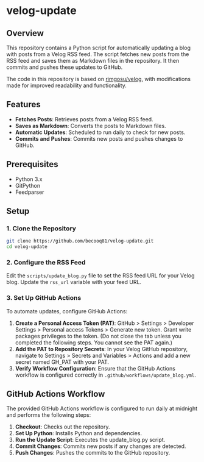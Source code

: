 # velog-update


## Overview

This repository contains a Python script for automatically updating a blog with posts from a Velog RSS feed. The script fetches new posts from the RSS feed and saves them as Markdown files in the repository. It then commits and pushes these updates to GitHub.

The code in this repository is based on [rimgosu/velog](https://github.com/rimgosu/velog), with modifications made for improved readability and functionality.

## Features

- **Fetches Posts**: Retrieves posts from a Velog RSS feed.
- **Saves as Markdown**: Converts the posts to Markdown files.
- **Automatic Updates**: Scheduled to run daily to check for new posts.
- **Commits and Pushes**: Commits new posts and pushes changes to GitHub.

## Prerequisites

- Python 3.x
- GitPython
- Feedparser

## Setup

### 1. Clone the Repository

```bash
git clone https://github.com/becooq81/velog-update.git
cd velog-update
```

### 2. Configure the RSS Feed
Edit the `scripts/update_blog.py` file to set the RSS feed URL for your Velog blog. Update the `rss_url` variable with your feed URL.

### 3. Set Up GitHub Actions

To automate updates, configure GitHub Actions:

1. **Create a Personal Access Token (PAT)**: GitHub > Settings > Developer Settings > Personal access Tokens > Generate new token. Grant write packages privileges to the token. (Do not close the tab unless you completed the following steps. You cannot see the PAT again.)
2. **Add the PAT to Repository Secrets**: In your Velog GitHub repository, navigate to Settings > Secrets and Variables > Actions and add a new secret named GH_PAT with your PAT.
3. **Verify Workflow Configuration**: Ensure that the GitHub Actions workflow is configured correctly in `.github/workflows/update_blog.yml`.

## GitHub Actions Workflow
The provided GitHub Actions workflow is configured to run daily at midnight and performs the following steps:

1. **Checkout**: Checks out the repository.
2. **Set Up Python**: Installs Python and dependencies.
3. **Run the Update Script**: Executes the update_blog.py script.
4. **Commit Changes**: Commits new posts if any changes are detected.
5. **Push Changes**: Pushes the commits to the GitHub repository.
